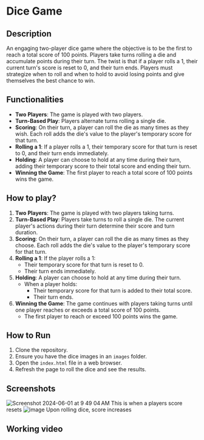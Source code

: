 # Dice Game


## Description

An engaging two-player dice game where the objective is to be the first to reach a total score of 100 points. Players take turns rolling a die and accumulate points during their turn. The twist is that if a player rolls a 1, their current turn's score is reset to 0, and their turn ends. Players must strategize when to roll and when to hold to avoid losing points and give themselves the best chance to win.

## Functionalities

- **Two Players**: The game is played with two players.
- **Turn-Based Play**: Players alternate turns rolling a single die.
- **Scoring**: On their turn, a player can roll the die as many times as they wish. Each roll adds the die's value to the player's temporary score for that turn.
- **Rolling a 1**: If a player rolls a 1, their temporary score for that turn is reset to 0, and their turn ends immediately.
- **Holding**: A player can choose to hold at any time during their turn, adding their temporary score to their total score and ending their turn.
- **Winning the Game**: The first player to reach a total score of 100 points wins the game.

## How to play?

1. **Two Players**: The game is played with two players taking turns.
2. **Turn-Based Play**: Players take turns to roll a single die. The current player's actions during their turn determine their score and turn duration.
3. **Scoring**: On their turn, a player can roll the die as many times as they choose. Each roll adds the die's value to the player's temporary score for that turn.
4. **Rolling a 1**: If the player rolls a 1:
   - Their temporary score for that turn is reset to 0.
   - Their turn ends immediately.
5. **Holding**: A player can choose to hold at any time during their turn.
   - When a player holds:
     - Their temporary score for that turn is added to their total score.
     - Their turn ends.
6. **Winning the Game**: The game continues with players taking turns until one player reaches or exceeds a total score of 100 points.
   - The first player to reach or exceed 100 points wins the game.

## How to Run

1. Clone the repository.
2. Ensure you have the dice images in an `images` folder.
3. Open the `index.html` file in a web browser.
4. Refresh the page to roll the dice and see the results.

## Screenshots
![Screenshot 2024-06-01 at 9 49 04 AM](https://github.com/shivan2004/GameZone/assets/112183968/259cae80-a5c2-4000-91ff-6ea12362dcc4)
This is when a players score resets
![image](https://github.com/shivan2004/GameZone/assets/112183968/57077a6c-790a-4726-ac3b-b484df458960)
Upon rolling dice, score increases


## Working video

